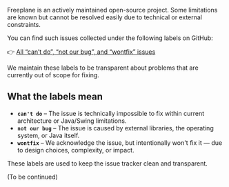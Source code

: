 <!-- toc -->

Freeplane is an actively maintained open-source project. Some limitations are known but cannot be resolved easily due to technical or external constraints.

You can find such issues collected under the following labels on GitHub:

👉 [All “can’t do”, “not our bug”, and “wontfix” issues](https://github.com/freeplane/freeplane/issues?q=label%3A%22can%27t%20do%22%20OR%20label%3A%22not%20our%20bug%22%20OR%20label%3Awontfix)

We maintain these labels to be transparent about problems that are currently out of scope for fixing.

## What the labels mean

- **`can't do`** – The issue is technically impossible to fix within current architecture or Java/Swing limitations.
- **`not our bug`** – The issue is caused by external libraries, the operating system, or Java itself.
- **`wontfix`** – We acknowledge the issue, but intentionally won't fix it — due to design choices, complexity, or impact.

These labels are used to keep the issue tracker clean and transparent.

(To be continued)
